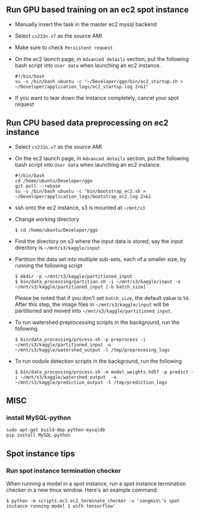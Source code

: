 ## Run GPU based training on an ec2 spot instance
- Manually insert the task in the master ec2 mysql backend
- Select `cs231n.v7` as the source AMI
- Make sure to check `Persistent request` 
- On the ec2 launch page, in `Advanced details` section, put the following bash script into `User data` when launching an ec2 instance.

    ```
    #!/bin/bash
    su -s /bin/bash ubuntu -c "~/Developer/ggo/bin/ec2_startup.sh > ~/Developer/application_logs/ec2_startup.log 2>&1"
    ```

- If you want to tear down the instance completely, cancel your spot request

## Run CPU based data preprocessing on ec2 instance
- Select `cs231n.v7` as the source AMI 
- On the ec2 launch page, in `Advanced details` section, put the following bash script into `User data` when launching an ec2 instance.

    ```
    #!/bin/bash
    cd /home/ubuntu/Developer/ggo
    git pull --rebase
    su -s /bin/bash ubuntu -c "bin/bootstrap_ec2.sh > ~/Developer/application_logs/bootstrap_ec2.log 2>&1
    ```

- ssh onto the ec2 instance, s3 is mounted at `~/mnt/s3`
- Change working directory

    ```
    $ cd /home/ubuntu/Developer/ggo
    ```

- Find the directory on s3 where the input data is stored, say the input directory is `~/mnt/s3/kaggle/input`
- Partition the data set into multiple sub-sets, each of a smaller size, by running the following script

    ```
    $ mkdir -p ~/mnt/s3/kaggle/partitioned_input
    $ bin/data_processing/partition.sh -i ~/mnt/s3/kaggle/input -o ~/mnt/s3/kaggle/partitioned_input [-b batch_size]
    ```

    Please be noted that if you don't set `batch_size`, the default value is `50`.
    After this step, the image files in `~/mnt/s3/kaggle/input` will be partitioned and moved into `~/mnt/s3/kaggle/partitioned_input`.
- To run watershed preprocessing scripts in the background, run the following

    ```
    $ bin/data_processing/process.sh -p preprocess -i ~/mnt/s3/kaggle/partitioned_input -o ~/mnt/s3/kaggle/watershed_output -l /tmp/preprocesing_logs 
    ```

- To run nodule detection scripts in the background, run the following

    ```
    $ bin/data_processing/process.sh -m model_weights.hd5f -p predict -i ~/mnt/s3/kaggle/watershed_output  -o ~/mnt/s3/kaggle/prediction_output -l /tmp/prediction_logs 
    ```
    
## MISC
### install MySQL-python

```
sudo apt-get build-dep python-mysqldb
pip install MySQL-python
```

## Spot instance tips
### Run spot instance termination checker
When running a model in a spot instance, run a spot instance termination checker in a new tmux window. Here's an example command:
```
$ python -m scripts.ec2.ec2_terminate_checker -u 'sangmin\'s spot instance running model 1 with tensorflow'
```
